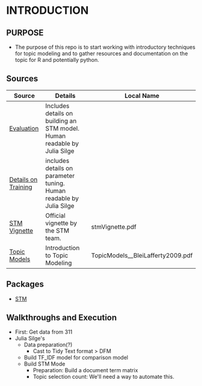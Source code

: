 # INTRODUCTION

## PURPOSE

  - The purpose of this repo is to start working with introductory techniques for topic modeling and to gather resources and documentation on the topic for R and potentially python.
  
  
## Sources
  |Source|Details|Local Name|
  |------|-------|----------|
  |[Evaluation](https://juliasilge.com/blog/evaluating-stm/)| Includes details on building an STM model.  Human readable by Julia Silge||
  |[Details on Training](https://juliasilge.com/blog/sherlock-holmes-stm/)| includes details on parameter tuning. Human readable by Julia Silge||
  |[STM Vignette](https://cran.r-project.org/web/packages/stm/vignettes/stmVignette.pdf)| Official vignette by the STM team.|stmVignette.pdf|
  |[Topic Models](https://www.cs.columbia.edu/~blei/papers/BleiLafferty2009.pdf)|Introduction to Topic Modeling|TopicModels__BleiLafferty2009.pdf|
  
  
  

## Packages
 - [STM](https://cran.r-project.org/web/packages/stm/stm.pdf)

## Walkthroughs and Execution
 - First: Get data from 311
 - Julia Silge's
   - Data preparation(?)
     - Cast to Tidy Text format > DFM
   - Build TF_IDF model for comparison model
   - Build STM Mode
     - Preparation: Build a document term matrix
     - Topic selection count: We'll need a way to automate this.